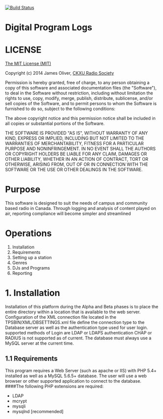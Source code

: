 [![Build Status](https://travis-ci.org/TDXDigital/TPS.svg?branch=master)](https://travis-ci.org/TDXDigital/TPS)
# Digital Program Logs

# LICENSE
[The MIT License (MIT)](http://opensource.org/licenses/MIT)

Copyright (c) 2014 James Oliver, [CKXU Radio Society](http://www.ckxu.com/development/tps)

Permission is hereby granted, free of charge, to any person obtaining a copy
of this software and associated documentation files (the "Software"), to deal
in the Software without restriction, including without limitation the rights
to use, copy, modify, merge, publish, distribute, sublicense, and/or sell
copies of the Software, and to permit persons to whom the Software is
furnished to do so, subject to the following conditions:

The above copyright notice and this permission notice shall be included in
all copies or substantial portions of the Software.

THE SOFTWARE IS PROVIDED "AS IS", WITHOUT WARRANTY OF ANY KIND, EXPRESS OR
IMPLIED, INCLUDING BUT NOT LIMITED TO THE WARRANTIES OF MERCHANTABILITY,
FITNESS FOR A PARTICULAR PURPOSE AND NONINFRINGEMENT. IN NO EVENT SHALL THE
AUTHORS OR COPYRIGHT HOLDERS BE LIABLE FOR ANY CLAIM, DAMAGES OR OTHER
LIABILITY, WHETHER IN AN ACTION OF CONTRACT, TORT OR OTHERWISE, ARISING FROM,
OUT OF OR IN CONNECTION WITH THE SOFTWARE OR THE USE OR OTHER DEALINGS IN
THE SOFTWARE.

# Purpose
This software is designed to suit the needs of campus and community based radio in Canada. Through logging and analysis of content played on air, reporting compliance will become simpler and streamlined

# Operations
1. Installation
  1. Requirements
1. Setting up a station
1. Genres
1. DJs and Programs
1. Reporting

# 1. Installation
Installation of this platform during the Alpha and Beta phases is to place the entire directory within a location that is available to the web server.
Configuration of the XML connection file located in the TPSBIN/XML/DBSETTINGS.xml file define the connection type to the Database server
as well as the authentication type used for user login. supported methods of Login are LDAP or LDAPS authentication CHAP or RADIUS is not supported as of current.
The database must always use a MySQL server at the current time.

## 1.1 Requirements
This program requires a Web Server (such as apache or IIS) with PHP 5.4+ installed as well as a MySQL 5.6.5+ database.
The user will use a web browser or other supported application to connect to the database. 
####The following PHP extensions are required:
* LDAP
* mcrypt
* mysqli
* mysqlnd [recommended]
